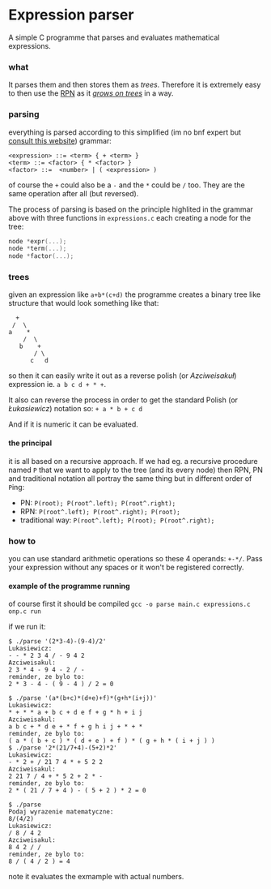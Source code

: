 # Expression parser
A simple C programme that parses and evaluates mathematical expressions.
 

### what
It parses them and then stores them as _trees_. Therefore it is extremely easy to then use the [RPN](https://en.wikipedia.org/wiki/Reverse_Polish_notation) as it [_grows on trees_](https://www.youtube.com/watch?v=TrfcJCulsF4) in a way.

### parsing
everything is parsed according to this simplified (im no bnf expert but [consult this website](http://homepage.divms.uiowa.edu/~jones/compiler/spring13/notes/10.shtml)) grammar:

```grammar
<expression> ::= <term> { + <term> }
<term> ::= <factor> { * <factor> }
<factor> ::=  <number> | ( <expression> ) 
```
of course the `+` could also be a `-` and the `*` could be `/` too. They are the same operation after all (but reversed).
 
The process of parsing is based on the principle highlited in the grammar above with 
three functions in `expressions.c` each creating a node for the tree:

```C
node *expr(...);
node *term(...);
node *factor(...);
```

### trees
given an expression like `a+b*(c+d)` the programme creates a binary tree like structure that would look something like that:

```
  +
 /  \
a    *
    /  \
   b    +
       / \
      c   d
```

so then it can easily write it out as a reverse polish (or _Azciweisakuł_) expression ie. `a b c d + * +`.

It also can reverse the process in order to get the standard Polish (or _Łukasiewicz_) notation so:
`+ a * b + c d` 

And if it is numeric it can be evaluated.

#### the principal
it is all based on a recursive approach. If we had eg. a recursive procedure named `P` that we want to apply to the tree (and its every node) then RPN, PN and traditional notation all portray the same thing but in different order of `P`ing:

* PN: `P(root); P(root^.left); P(root^.right);`
* RPN: `P(root^.left); P(root^.right); P(root);`
* traditional way: `P(root^.left); P(root); P(root^.right);`

### how to
you can use standard arithmetic operations so these 4 operands: `+-*/`.
Pass your expression without any spaces or it won't be registered correctly.


#### example of the programme running
of course first it should be compiled `gcc -o parse main.c expressions.c onp.c run`

if we run it:
```
$ ./parse '(2*3-4)-(9-4)/2'
Lukasiewicz:
- - * 2 3 4 / - 9 4 2 
Azciweisakul:
2 3 * 4 - 9 4 - 2 / - 
reminder, ze bylo to:
2 * 3 - 4 - ( 9 - 4 ) / 2 = 0

$ ./parse '(a*(b+c)*(d+e)+f)*(g+h*(i+j))'
Lukasiewicz:
* + * * a + b c + d e f + g * h + i j 
Azciweisakul:
a b c + * d e + * f + g h i j + * + * 
reminder, ze bylo to:
( a * ( b + c ) * ( d + e ) + f ) * ( g + h * ( i + j ) ) 
$ ./parse '2*(21/7+4)-(5+2)*2'
Lukasiewicz:
- * 2 + / 21 7 4 * + 5 2 2 
Azciweisakul:
2 21 7 / 4 + * 5 2 + 2 * - 
reminder, ze bylo to:
2 * ( 21 / 7 + 4 ) - ( 5 + 2 ) * 2 = 0

$ ./parse 
Podaj wyrazenie matematyczne:
8/(4/2)
Lukasiewicz:
/ 8 / 4 2 
Azciweisakul:
8 4 2 / / 
reminder, ze bylo to:
8 / ( 4 / 2 ) = 4                                
```
note it evaluates the exmample with actual numbers.

